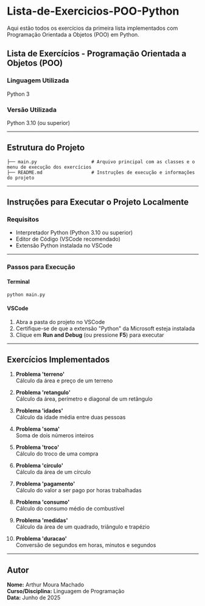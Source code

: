 # Lista-de-Exercicios-POO-Python

Aqui estão todos os exercícios da primeira lista implementados com Programação Orientada a Objetos (POO) em Python.

## Lista de Exercícios - Programação Orientada a Objetos (POO)

### Linguagem Utilizada
Python 3

### Versão Utilizada
Python 3.10 (ou superior)

---

## Estrutura do Projeto

```
├── main.py                    # Arquivo principal com as classes e o menu de execução dos exercícios
├── README.md                  # Instruções de execução e informações do projeto
```

---

## Instruções para Executar o Projeto Localmente

### Requisitos

- Interpretador Python (Python 3.10 ou superior)
- Editor de Código (VSCode recomendado)
- Extensão Python instalada no VSCode

---

### Passos para Execução

#### Terminal

```bash
python main.py
```

#### VSCode

1. Abra a pasta do projeto no VSCode
2. Certifique-se de que a extensão "Python" da Microsoft esteja instalada
3. Clique em **Run and Debug** (ou pressione **F5**) para executar

---

## Exercícios Implementados

1. **Problema 'terreno'**  
   Cálculo da área e preço de um terreno

2. **Problema 'retangulo'**  
   Cálculo da área, perímetro e diagonal de um retângulo

3. **Problema 'idades'**  
   Cálculo da idade média entre duas pessoas

4. **Problema 'soma'**  
   Soma de dois números inteiros

5. **Problema 'troco'**  
   Cálculo do troco de uma compra

6. **Problema 'circulo'**  
   Cálculo da área de um círculo

7. **Problema 'pagamento'**  
   Cálculo do valor a ser pago por horas trabalhadas

8. **Problema 'consumo'**  
   Cálculo do consumo médio de combustível

9. **Problema 'medidas'**  
   Cálculo da área de um quadrado, triângulo e trapézio

10. **Problema 'duracao'**  
    Conversão de segundos em horas, minutos e segundos

---

## Autor

**Nome:** Arthur Moura Machado  
**Curso/Disciplina:** Linguagem de Programação  
**Data:** Junho de 2025
